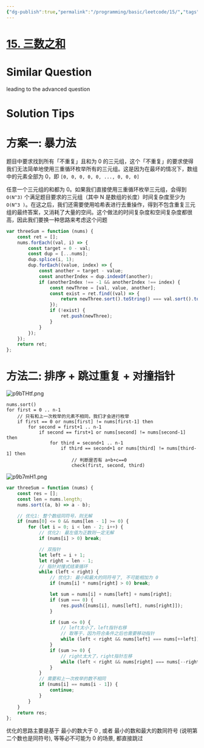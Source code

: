 ```yaml
---
{"dg-publish":true,"permalink":"/programming/basic/leetcode/15/","tags":["leetcode/pointer/collision-pointer","leetcode/unsolved"]}
---
```



# [15. 三数之和](https://leetcode.cn/problems/3sum/)

# Similar Question

leading to the advanced question

# Solution Tips

# 方案一: 暴力法

题目中要求找到所有「不重复」且和为 0 的三元组，这个「不重复」的要求使得我们无法简单地使用三重循环枚举所有的三元组。这是因为在最坏的情况下，数组中的元素全部为 0，即 `[0, 0, 0, 0, 0, ..., 0, 0, 0]`

任意一个三元组的和都为 0。如果我们直接使用三重循环枚举三元组，会得到 `O(N^3)` 个满足题目要求的三元组（其中 N 是数组的长度）时间复杂度至少为 `O(N^3 )`。在这之后，我们还需要使用哈希表进行去重操作，得到不包含重复三元组的最终答案，又消耗了大量的空间。这个做法的时间复杂度和空间复杂度都很高，因此我们要换一种思路来考虑这个问题

```js
var threeSum = function (nums) {
    const ret = [];
    nums.forEach((val, i) => {
        const target = 0 - val;
        const dup = [...nums];
        dup.splice(i, 1);
        dup.forEach((value, index) => {
            const another = target - value;
            const anotherIndex = dup.indexOf(another);
            if (anotherIndex !== -1 && anotherIndex !== index) {
                const newThree = [val, value, another];
                const exist = ret.find((val) => {
                    return newThree.sort().toString() === val.sort().toString();
                });
                if (!exist) {
                    ret.push(newThree);
                }
            }
        });
    });
    return ret;
};
```

# 方法二: 排序 + 跳过重复 + 对撞指针

![p9bTHtf.png](https://s1.ax1x.com/2023/05/26/p9bTHtf.png)

```
nums.sort()
for first = 0 .. n-1
    // 只有和上一次枚举的元素不相同，我们才会进行枚举
    if first == 0 or nums[first] != nums[first-1] then
        for second = first+1 .. n-1
            if second == first+1 or nums[second] != nums[second-1] then
                for third = second+1 .. n-1
                    if third == second+1 or nums[third] != nums[third-1] then
                        // 判断是否有 a+b+c==0
                        check(first, second, third)
```

![p9b7mH1.png](https://s1.ax1x.com/2023/05/26/p9b7mH1.png)

```js
var threeSum = function (nums) {
    const res = [];
    const len = nums.length;
    nums.sort((a, b) => a - b);

    // 优化1: 整个数组同符号，则无解
    if (nums[0] <= 0 && nums[len - 1] >= 0) {
        for (let i = 0; i < len - 2; i++) {
            // 优化2: 最左值为正数则一定无解
            if (nums[i] > 0) break;

            // 双指针
            let left = i + 1;
            let right = len - 1;
            // 指针对撞式结束循环
            while (left < right) {
                // 优化3: 最小和最大的同符号了, 不可能相加为 0
                if (nums[i] * nums[right] > 0) break;

                let sum = nums[i] + nums[left] + nums[right];
                if (sum === 0) {
                    res.push([nums[i], nums[left], nums[right]]);
                }

                if (sum <= 0) {
                    // left太小了，left指针右移
                    // 取等于，因为符合条件之后也需要移动指针
                    while (left < right && nums[left] === nums[++left]); // 如果相等就跳过
                }
                if (sum >= 0) {
                    // right太大了，right指针左移
                    while (left < right && nums[right] === nums[--right]); // 如果相等就跳过
                }
            }
            // 需要和上一次枚举的数不相同
            if (nums[i] == nums[i - 1]) {
                continue;
            }
        }
    }
    return res;
};
```

优化的思路主要是基于 最小的数大于 0 , 或者 最小的数和最大的数同符号 (说明第二个数也是同符号), 等等必不可能为 0 的场景, 都直接跳过

